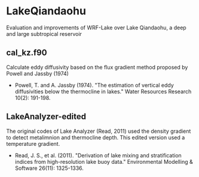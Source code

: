 # LakeQiandaohu
Evaluation and improvements of WRF-Lake over Lake Qiandaohu, a deep and large subtropical reservoir
## cal_kz.f90
Calculate eddy diffusivity based on the flux gradient method proposed by Powell and Jassby (1974)
- Powell, T. and A. Jassby (1974). "The estimation of vertical eddy diffusivities below the thermocline in lakes." Water Resources Research 10(2): 191-198.
## LakeAnalyzer-edited
The original codes of Lake Analyzer (Read, 2011) used the density gradient to detect metalimnion and thermocline depth. This edited version used a temperature gradient.
- Read, J. S., et al. (2011). "Derivation of lake mixing and stratification indices from high-resolution lake buoy data." Environmental Modelling & Software 26(11): 1325-1336.

